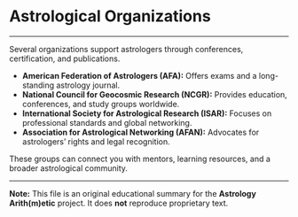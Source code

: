 # Astrological Organizations

---

Several organizations support astrologers through conferences, certification, and publications.

- **American Federation of Astrologers (AFA):** Offers exams and a long-standing astrology journal.
- **National Council for Geocosmic Research (NCGR):** Provides education, conferences, and study groups worldwide.
- **International Society for Astrological Research (ISAR):** Focuses on professional standards and global networking.
- **Association for Astrological Networking (AFAN):** Advocates for astrologers’ rights and legal recognition.

These groups can connect you with mentors, learning resources, and a broader astrological community.

---

**Note:**
This file is an original educational summary for the **Astrology Arith(m)etic** project. It does **not** reproduce proprietary text.
